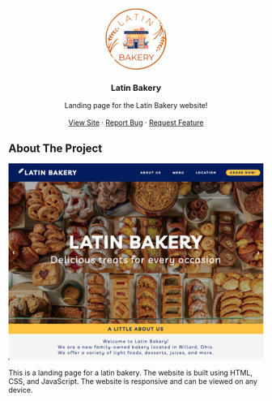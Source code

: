 <a id="readme-top"></a>

<!-- PROJECT LOGO -->
<br />
<div align="center">
  <a href="https://github.com/Franco-Technologies/website-latin-bakery">
    <img src="docs/logo2.png" alt="Logo" width="120" height="120">
  </a>

<h3 align="center">Latin Bakery</h3>

  <p align="center">
    Landing page for the Latin Bakery website!
    <br />
    <br />
    <a href="https://franco-technologies.github.io/website-latin-bakery">View Site</a>
    ·
    <a href="https://github.com/Franco-Technologies/website-latin-bakery/issues/new?labels=bug&template=bug-report---.md">Report Bug</a>
    ·
    <a href="https://github.com/Franco-Technologies/website-latin-bakery/issues/new?labels=enhancement&template=feature-request---.md">Request Feature</a>
  </p>
</div>

<!-- ABOUT THE PROJECT -->

## About The Project

[![Product Name Screen Shot][product-screenshot]](https://franco-technologies.github.io/website-latin-bakery)

This is a landing page for a latin bakery. The website is built using HTML, CSS, and JavaScript. The website is responsive and can be viewed on any device.

[product-screenshot]: docs/sc.png
